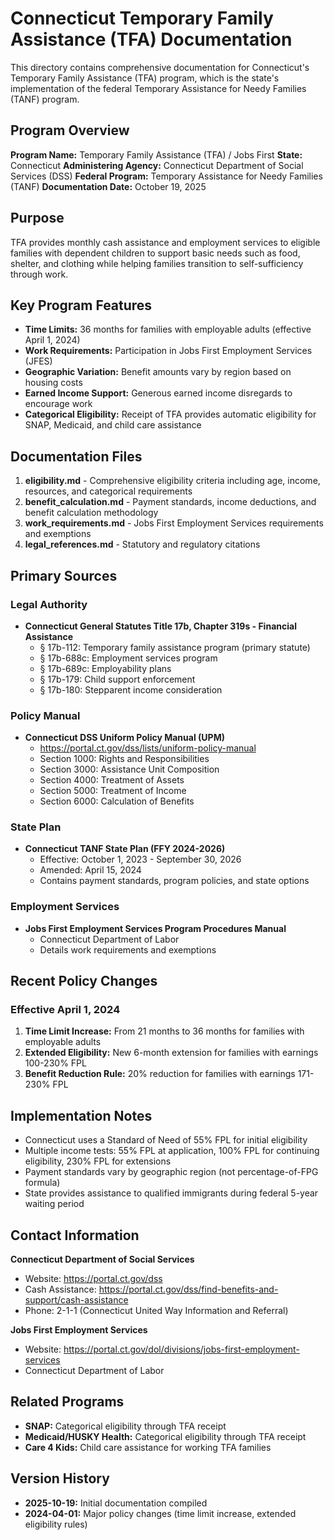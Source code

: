 # Connecticut Temporary Family Assistance (TFA) Documentation

This directory contains comprehensive documentation for Connecticut's Temporary Family Assistance (TFA) program, which is the state's implementation of the federal Temporary Assistance for Needy Families (TANF) program.

## Program Overview

**Program Name:** Temporary Family Assistance (TFA) / Jobs First
**State:** Connecticut
**Administering Agency:** Connecticut Department of Social Services (DSS)
**Federal Program:** Temporary Assistance for Needy Families (TANF)
**Documentation Date:** October 19, 2025

## Purpose

TFA provides monthly cash assistance and employment services to eligible families with dependent children to support basic needs such as food, shelter, and clothing while helping families transition to self-sufficiency through work.

## Key Program Features

- **Time Limits:** 36 months for families with employable adults (effective April 1, 2024)
- **Work Requirements:** Participation in Jobs First Employment Services (JFES)
- **Geographic Variation:** Benefit amounts vary by region based on housing costs
- **Earned Income Support:** Generous earned income disregards to encourage work
- **Categorical Eligibility:** Receipt of TFA provides automatic eligibility for SNAP, Medicaid, and child care assistance

## Documentation Files

1. **eligibility.md** - Comprehensive eligibility criteria including age, income, resources, and categorical requirements
2. **benefit_calculation.md** - Payment standards, income deductions, and benefit calculation methodology
3. **work_requirements.md** - Jobs First Employment Services requirements and exemptions
4. **legal_references.md** - Statutory and regulatory citations

## Primary Sources

### Legal Authority
- **Connecticut General Statutes Title 17b, Chapter 319s - Financial Assistance**
  - § 17b-112: Temporary family assistance program (primary statute)
  - § 17b-688c: Employment services program
  - § 17b-689c: Employability plans
  - § 17b-179: Child support enforcement
  - § 17b-180: Stepparent income consideration

### Policy Manual
- **Connecticut DSS Uniform Policy Manual (UPM)**
  - https://portal.ct.gov/dss/lists/uniform-policy-manual
  - Section 1000: Rights and Responsibilities
  - Section 3000: Assistance Unit Composition
  - Section 4000: Treatment of Assets
  - Section 5000: Treatment of Income
  - Section 6000: Calculation of Benefits

### State Plan
- **Connecticut TANF State Plan (FFY 2024-2026)**
  - Effective: October 1, 2023 - September 30, 2026
  - Amended: April 15, 2024
  - Contains payment standards, program policies, and state options

### Employment Services
- **Jobs First Employment Services Program Procedures Manual**
  - Connecticut Department of Labor
  - Details work requirements and exemptions

## Recent Policy Changes

### Effective April 1, 2024
1. **Time Limit Increase:** From 21 months to 36 months for families with employable adults
2. **Extended Eligibility:** New 6-month extension for families with earnings 100-230% FPL
3. **Benefit Reduction Rule:** 20% reduction for families with earnings 171-230% FPL

## Implementation Notes

- Connecticut uses a Standard of Need of 55% FPL for initial eligibility
- Multiple income tests: 55% FPL at application, 100% FPL for continuing eligibility, 230% FPL for extensions
- Payment standards vary by geographic region (not percentage-of-FPG formula)
- State provides assistance to qualified immigrants during federal 5-year waiting period

## Contact Information

**Connecticut Department of Social Services**
- Website: https://portal.ct.gov/dss
- Cash Assistance: https://portal.ct.gov/dss/find-benefits-and-support/cash-assistance
- Phone: 2-1-1 (Connecticut United Way Information and Referral)

**Jobs First Employment Services**
- Website: https://portal.ct.gov/dol/divisions/jobs-first-employment-services
- Connecticut Department of Labor

## Related Programs

- **SNAP:** Categorical eligibility through TFA receipt
- **Medicaid/HUSKY Health:** Categorical eligibility through TFA receipt
- **Care 4 Kids:** Child care assistance for working TFA families

## Version History

- **2025-10-19:** Initial documentation compiled
- **2024-04-01:** Major policy changes (time limit increase, extended eligibility rules)
